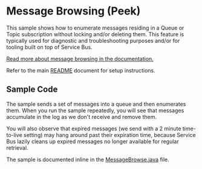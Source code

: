 # Message Browsing (Peek)

This sample shows how to enumerate messages residing in a Queue or Topic
subscription without locking and/or deleting them. This feature is typically
used for diagnostic and troubleshooting purposes and/or for tooling built on top
of Service Bus. 

[Read more about message browsing in the documentation.][1]

Refer to the main [README](../README.md) document for setup instructions.

## Sample Code 

The sample sends a set of messages into a queue and then enumerates them. When
you run the sample repeatedly, you will see that messages accumulate in the log
as we don't receive and remove them. 

You will also observe that expired messages (we send with a 2 minute
time-to-live setting) may hang around past their expiration time, because
Service Bus lazily cleans up expired messages no longer available for regular
retrieval.

The sample is documented inline in the [MessageBrowse.java](.\src\main\java\com\microsoft\azure\servicebus\samples\messagebrowse\MessageBrowse.java) file.


[1]: https://docs.microsoft.com/azure/service-bus-messaging/message-browsing